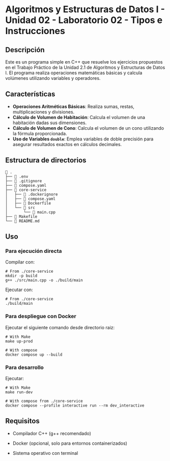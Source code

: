 # Algoritmos y Estructuras de Datos I - Unidad 02 - Laboratorio 02 - Tipos e Instrucciones

## Descripción

Este es un programa simple en C++ que resuelve los ejercicios propuestos en el Trabajo Práctico de la Unidad 2.1 de Algoritmos y Estructuras de Datos I. El programa realiza operaciones matemáticas básicas y calcula volúmenes utilizando variables y operadores.

## Características

- **Operaciones Aritméticas Básicas**: Realiza sumas, restas, multiplicaciones y divisiones.
- **Cálculo de Volumen de Habitación**: Calcula el volumen de una habitación dadas sus dimensiones.
- **Cálculo de Volumen de Cono**: Calcula el volumen de un cono utilizando la fórmula proporcionada.
- **Uso de Variables `double`**: Emplea variables de doble precisión para asegurar resultados exactos en cálculos decimales.

## Estructura de directorios

```shell
 .
├──  .env
├──  .gitignore
├──  compose.yaml
├──  core-service
│   ├──  .dockerignore
│   ├──  compose.yaml
│   ├──  Dockerfile
│   └── 󱧼 src
│       └──  main.cpp
├──  Makefile
└──  README.md
```

## Uso

### Para ejecución directa

Compilar con:

```shell
# From ./core-service
mkdir -p build
g++ ./src/main.cpp -o ./build/main
```

Ejecutar con:

```shell
# From ./core-service
./build/main
```

### Para despliegue con Docker

Ejecutar el siguiente comando desde directorio raiz:

```shell
# With Make
make up-prod

# With compose
docker compose up --build
```

### Para desarrollo

Ejecutar:

```shell
# With Make
make run-dev

# With compose from ./core-service
docker compose --profile interactive run --rm dev_interactive
```

## Requisitos

- Compilador C++ (g++ recomendado)

- Docker (opcional, solo para entornos containerizados)

- Sistema operativo con terminal
